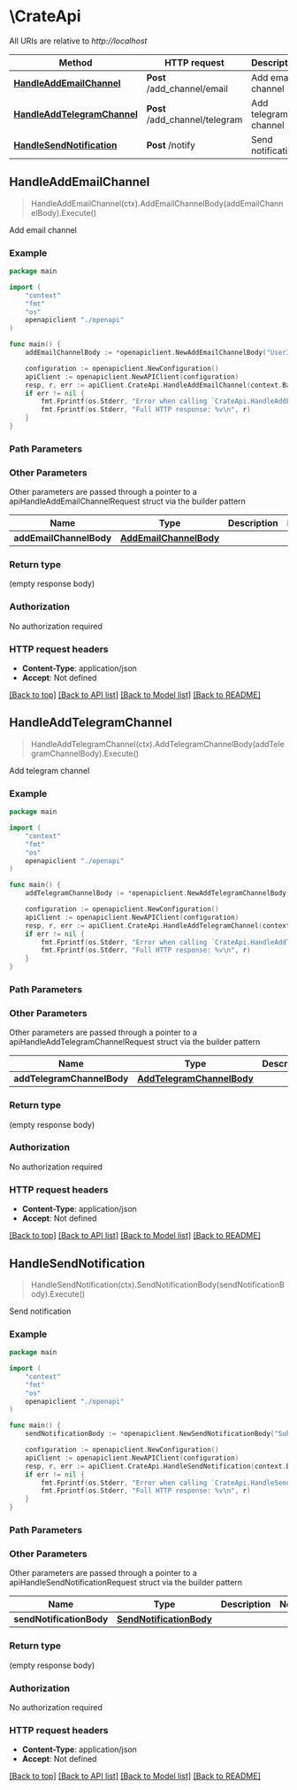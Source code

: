 # \CrateApi

All URIs are relative to *http://localhost*

Method | HTTP request | Description
------------- | ------------- | -------------
[**HandleAddEmailChannel**](CrateApi.md#HandleAddEmailChannel) | **Post** /add_channel/email | Add email channel
[**HandleAddTelegramChannel**](CrateApi.md#HandleAddTelegramChannel) | **Post** /add_channel/telegram | Add telegram channel
[**HandleSendNotification**](CrateApi.md#HandleSendNotification) | **Post** /notify | Send notification



## HandleAddEmailChannel

> HandleAddEmailChannel(ctx).AddEmailChannelBody(addEmailChannelBody).Execute()

Add email channel



### Example

```go
package main

import (
    "context"
    "fmt"
    "os"
    openapiclient "./openapi"
)

func main() {
    addEmailChannelBody := *openapiclient.NewAddEmailChannelBody("UserId_example", "Email_example") // AddEmailChannelBody | 

    configuration := openapiclient.NewConfiguration()
    apiClient := openapiclient.NewAPIClient(configuration)
    resp, r, err := apiClient.CrateApi.HandleAddEmailChannel(context.Background()).AddEmailChannelBody(addEmailChannelBody).Execute()
    if err != nil {
        fmt.Fprintf(os.Stderr, "Error when calling `CrateApi.HandleAddEmailChannel``: %v\n", err)
        fmt.Fprintf(os.Stderr, "Full HTTP response: %v\n", r)
    }
}
```

### Path Parameters



### Other Parameters

Other parameters are passed through a pointer to a apiHandleAddEmailChannelRequest struct via the builder pattern


Name | Type | Description  | Notes
------------- | ------------- | ------------- | -------------
 **addEmailChannelBody** | [**AddEmailChannelBody**](AddEmailChannelBody.md) |  | 

### Return type

 (empty response body)

### Authorization

No authorization required

### HTTP request headers

- **Content-Type**: application/json
- **Accept**: Not defined

[[Back to top]](#) [[Back to API list]](../README.md#documentation-for-api-endpoints)
[[Back to Model list]](../README.md#documentation-for-models)
[[Back to README]](../README.md)


## HandleAddTelegramChannel

> HandleAddTelegramChannel(ctx).AddTelegramChannelBody(addTelegramChannelBody).Execute()

Add telegram channel



### Example

```go
package main

import (
    "context"
    "fmt"
    "os"
    openapiclient "./openapi"
)

func main() {
    addTelegramChannelBody := *openapiclient.NewAddTelegramChannelBody("UserId_example", "TelegramUsername_example") // AddTelegramChannelBody | 

    configuration := openapiclient.NewConfiguration()
    apiClient := openapiclient.NewAPIClient(configuration)
    resp, r, err := apiClient.CrateApi.HandleAddTelegramChannel(context.Background()).AddTelegramChannelBody(addTelegramChannelBody).Execute()
    if err != nil {
        fmt.Fprintf(os.Stderr, "Error when calling `CrateApi.HandleAddTelegramChannel``: %v\n", err)
        fmt.Fprintf(os.Stderr, "Full HTTP response: %v\n", r)
    }
}
```

### Path Parameters



### Other Parameters

Other parameters are passed through a pointer to a apiHandleAddTelegramChannelRequest struct via the builder pattern


Name | Type | Description  | Notes
------------- | ------------- | ------------- | -------------
 **addTelegramChannelBody** | [**AddTelegramChannelBody**](AddTelegramChannelBody.md) |  | 

### Return type

 (empty response body)

### Authorization

No authorization required

### HTTP request headers

- **Content-Type**: application/json
- **Accept**: Not defined

[[Back to top]](#) [[Back to API list]](../README.md#documentation-for-api-endpoints)
[[Back to Model list]](../README.md#documentation-for-models)
[[Back to README]](../README.md)


## HandleSendNotification

> HandleSendNotification(ctx).SendNotificationBody(sendNotificationBody).Execute()

Send notification



### Example

```go
package main

import (
    "context"
    "fmt"
    "os"
    openapiclient "./openapi"
)

func main() {
    sendNotificationBody := *openapiclient.NewSendNotificationBody("Subject_example", "UserId_example", "Message_example") // SendNotificationBody | 

    configuration := openapiclient.NewConfiguration()
    apiClient := openapiclient.NewAPIClient(configuration)
    resp, r, err := apiClient.CrateApi.HandleSendNotification(context.Background()).SendNotificationBody(sendNotificationBody).Execute()
    if err != nil {
        fmt.Fprintf(os.Stderr, "Error when calling `CrateApi.HandleSendNotification``: %v\n", err)
        fmt.Fprintf(os.Stderr, "Full HTTP response: %v\n", r)
    }
}
```

### Path Parameters



### Other Parameters

Other parameters are passed through a pointer to a apiHandleSendNotificationRequest struct via the builder pattern


Name | Type | Description  | Notes
------------- | ------------- | ------------- | -------------
 **sendNotificationBody** | [**SendNotificationBody**](SendNotificationBody.md) |  | 

### Return type

 (empty response body)

### Authorization

No authorization required

### HTTP request headers

- **Content-Type**: application/json
- **Accept**: Not defined

[[Back to top]](#) [[Back to API list]](../README.md#documentation-for-api-endpoints)
[[Back to Model list]](../README.md#documentation-for-models)
[[Back to README]](../README.md)

